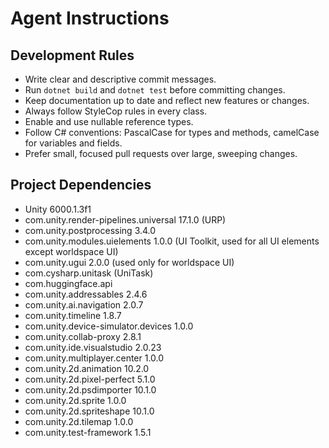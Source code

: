 # Agent Instructions

## Development Rules
- Write clear and descriptive commit messages.
- Run `dotnet build` and `dotnet test` before committing changes.
- Keep documentation up to date and reflect new features or changes.
- Always follow StyleCop rules in every class.
- Enable and use nullable reference types.
- Follow C# conventions: PascalCase for types and methods, camelCase for variables and fields.
- Prefer small, focused pull requests over large, sweeping changes.

## Project Dependencies
- Unity 6000.1.3f1
- com.unity.render-pipelines.universal 17.1.0 (URP)
- com.unity.postprocessing 3.4.0
- com.unity.modules.uielements 1.0.0 (UI Toolkit, used for all UI elements except worldspace UI)
- com.unity.ugui 2.0.0 (used only for worldspace UI)
- com.cysharp.unitask (UniTask)
- com.huggingface.api
- com.unity.addressables 2.4.6
- com.unity.ai.navigation 2.0.7
- com.unity.timeline 1.8.7
- com.unity.device-simulator.devices 1.0.0
- com.unity.collab-proxy 2.8.1
- com.unity.ide.visualstudio 2.0.23
- com.unity.multiplayer.center 1.0.0
- com.unity.2d.animation 10.2.0
- com.unity.2d.pixel-perfect 5.1.0
- com.unity.2d.psdimporter 10.1.0
- com.unity.2d.sprite 1.0.0
- com.unity.2d.spriteshape 10.1.0
- com.unity.2d.tilemap 1.0.0
- com.unity.test-framework 1.5.1

